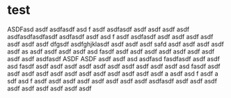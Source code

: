 # test
 ASDFasd asdf
asdfasdf
asd f
asdf
asdfasdf
asdf
asdf
asdf
asdf
asdfasdfasdfasdf
asdfasdf asdf asd f
asdf
asdfasdf asdf asdf asdf asdf asdf asdf 
asdf
dfgsdf asdfghjklasdf
asdf asdf asdf 
safd asdf asdf asdf asdf asdf as
asdf asdf asdf asdf asd fasdf asdf asdf asdf 
asdf asdf asdf 
asdf asdf asdf asdfasdf
ASDF ASDF 
asdf asdf asd
asdfasd fasdfasdf asdf 
asdf asd fasdf asdf 
asdf asdf 
asdf asdf asdf
asdf asdf asdf asdf asd fasdf 
asdf asdf asdf 
asdf asdf asdf 
asdf asdf 
asdf asdf 
asdf asdf a
asdf asd f
asdf a sdf asd f
asdf asdf asdf
asdf asdf 
asdf asdf asdf 
asdfasdf asdf 
asdf asdf 
 asdf asdf asdf asdf 
asdf asdf 
